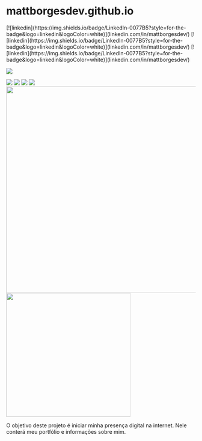 # mattborgesdev.github.io

<div style="display: inline-block">
[![linkedin](https://img.shields.io/badge/LinkedIn-0077B5?style=for-the-badge&logo=linkedin&logoColor=white)](linkedin.com/in/mattborgesdev/)
[![linkedin](https://img.shields.io/badge/LinkedIn-0077B5?style=for-the-badge&logo=linkedin&logoColor=white)](linkedin.com/in/mattborgesdev/)
[![linkedin](https://img.shields.io/badge/LinkedIn-0077B5?style=for-the-badge&logo=linkedin&logoColor=white)](linkedin.com/in/mattborgesdev/)
</div>

<a href="linkedin.com/in/mattborgesdev/" target="_blank"><img src="https://img.shields.io/badge/LinkedIn-0077B5?style=for-the-badge&logo=linkedin&logoColor=white" target="_blank"></a>

<div style="display: inline-block">
    <img src="https://cdn.jsdelivr.net/gh/devicons/devicon/icons/html5/html5-original.svg" />
    <img src="https://cdn.jsdelivr.net/gh/devicons/devicon/icons/css3/css3-original.svg" />
    <img src="https://cdn.jsdelivr.net/gh/devicons/devicon/icons/javascript/javascript-original.svg" />
    <img src="https://cdn.jsdelivr.net/gh/devicons/devicon/icons/figma/figma-original.svg" />
</div>


<img src="https://github.com/mattborgesdev/mattborgesdev.github.io/blob/master/img/website-in-desktop.png" style="width: 550px; align: left;">

<img src="https://github.com/mattborgesdev/mattborgesdev.github.io/blob/master/img/website-in-smartphone.png" style="width: 330px; align: right;">

O objetivo deste projeto é iniciar minha presença digital na internet. Nele conterá meu portfólio e informações sobre mim.